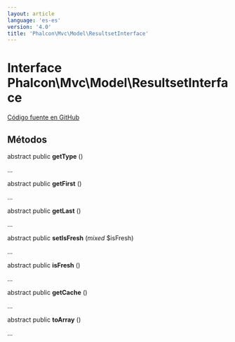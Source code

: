 ```yaml
---
layout: article
language: 'es-es'
version: '4.0'
title: 'Phalcon\Mvc\Model\ResultsetInterface'
---
```

# Interface **Phalcon\Mvc\Model\ResultsetInterface**

<a href="https://github.com/phalcon/cphalcon/tree/v4.0.0/phalcon/mvc/model/resultsetinterface.zep" class="btn btn-default btn-sm">Código fuente en GitHub</a>

## Métodos

abstract public **getType** ()

...

abstract public **getFirst** ()

...

abstract public **getLast** ()

...

abstract public **setIsFresh** (*mixed* $isFresh)

...

abstract public **isFresh** ()

...

abstract public **getCache** ()

...

abstract public **toArray** ()

...